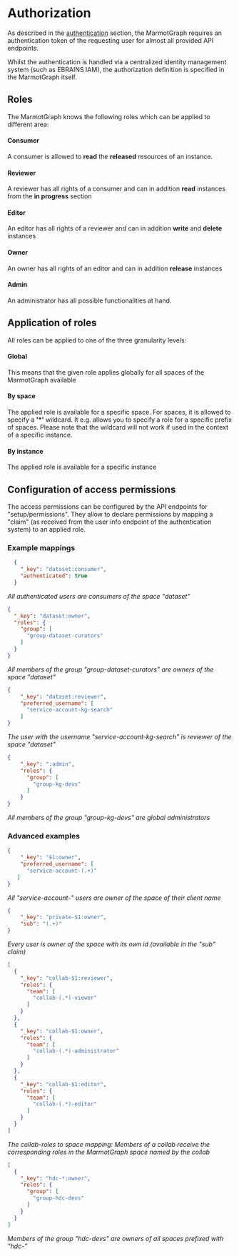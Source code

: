 # Authorization
As described in the [authentication](authentication.html) section, the MarmotGraph requires an authentication token of the requesting 
user for almost all provided API endpoints. 

Whilst the authentication is handled via a centralized identity management system (such as EBRAINS IAM),
the authorization definition is specified in the MarmotGraph itself.

## Roles

The MarmotGraph knows the following roles which can be applied to different area:

#### Consumer
A consumer is allowed to **read** the **released** resources of an instance.

#### Reviewer
A reviewer has all rights of a consumer and can in addition **read** instances from the **in progress** section

#### Editor
An editor has all rights of a reviewer and can in addition **write** and **delete** instances

#### Owner
An owner has all rights of an editor and can in addition **release** instances

#### Admin
An administrator has all possible functionalities at hand.

## Application of roles
All roles can be applied to one of the three granularity levels:

#### Global
This means that the given role applies globally for all spaces of the MarmotGraph available

#### By space
The applied role is available for a specific space. For spaces, it is allowed to specify a **'*'** wildcard. 
It e.g. allows you to specify a role for a specific prefix of spaces. Please note that the wildcard will not work if used 
in the context of a specific instance.

#### By instance
The applied role is available for a specific instance

## Configuration of access permissions
The access permissions can be configured by the API endpoints for "setup/permissions". 
They allow to declare permissions by mapping a "claim" (as received from the user info 
endpoint of the authentication system) to an applied role.

### Example mappings

```json
  {
    "_key": "dataset:consumer",
    "authenticated": true
  }
```   
*All authenticated users are consumers of the space "dataset"*

```json
{
  "_key": "dataset:owner",
  "roles": {
    "group": [
      "group-dataset-curators"
    ]
  }
}
```
*All members of the group "group-dataset-curators" are owners of the space "dataset"*

```json
{
    "_key": "dataset:reviewer",
    "preferred_username": [
      "service-account-kg-search"
    ]
}
```   
*The user with the username "service-account-kg-search" is reviewer of the space "dataset"*

```json
{
    "_key": ":admin",
    "roles": {
      "group": [
        "group-kg-devs"
      ]
    }
}
```   
*All members of the group "group-kg-devs" are global administrators*

### Advanced examples
   

```json
{
    "_key": "$1:owner",
    "preferred_username": [
      "service-account-(.+)"
   ]
}
```
*All "service-account-" users are owner of the space of their client name*

```json
{
    "_key": "private-$1:owner",
    "sub": "(.+)"
}
```
*Every user is owner of the space with its own id (available in the "sub" claim)*

```json
[
  {
    "_key": "collab-$1:reviewer",
    "roles": {
      "team": [
        "collab-(.*)-viewer"
      ]
    }
  },
  {
    "_key": "collab-$1:owner",
    "roles": {
      "team": [
        "collab-(.*)-administrator"
      ]
    }
  },
  {
    "_key": "collab-$1:editor",
    "roles": {
      "team": [
        "collab-(.*)-editor"
      ]
    }
  }
]
```
*The collab-roles to space mapping: Members of a collab receive the corresponding roles in the MarmotGraph space named by the collab*


```json
[
  {
    "_key": "hdc-*:owner",
    "roles": {
      "group": [
        "group-hdc-devs"
      ]
    }
  }
]
```
*Members of the group "hdc-devs" are owners of all spaces prefixed with "hdc-"*



